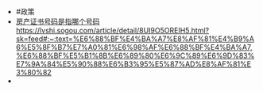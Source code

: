 - #政策
- [房产证书号码是指哪个号码]()https://lvshi.sogou.com/article/detail/8UI9O5OREIH5.html?sk=feed#:~:text=%E6%88%BF%E4%BA%A7%E8%AF%81%E4%B9%A6%E5%8F%B7%E7%A0%81%E6%98%AF%E6%88%BF%E4%BA%A7,%E6%88%BF%E5%B1%8B%E6%89%80%E6%9C%89%E6%9D%83%E7%9A%84%E5%90%88%E6%B3%95%E5%87%AD%E8%AF%81%E3%80%82
-